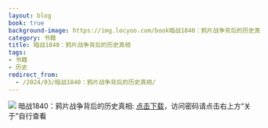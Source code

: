 ```yaml
---
layout: blog
book: true
background-image: https://img.locyoo.com/book暗战1840：鸦片战争背后的历史真相.jpg
category: 书籍
title: 暗战1840：鸦片战争背后的历史真相
tags:
- 书籍
- 历史
redirect_from:
  - /2024/03/暗战1840：鸦片战争背后的历史真相/
---
```

![](https://img.locyoo.com/book暗战1840：鸦片战争背后的历史真相.jpg)
暗战1840：鸦片战争背后的历史真相: <a name = "ref1" href="https://url18.ctfile.com/f/50983618-1418306243-b939f0?p=3619">点击下载</a>，访问密码请点击右上方“关于”自行查看
